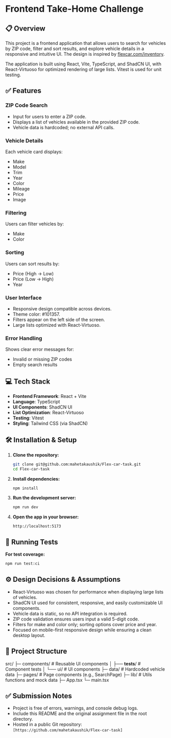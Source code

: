 # Frontend Take-Home Challenge

## 📋 Overview

This project is a frontend application that allows users to search for vehicles by ZIP code, filter and sort results, and explore vehicle details in a responsive and intuitive UI. The design is inspired by [flexcar.com/inventory](https://flexcar.com/inventory).

The application is built using React, Vite, TypeScript, and ShadCN UI, with React-Virtuoso for optimized rendering of large lists. Vitest is used for unit testing.

## ✅ Features

### ZIP Code Search

- Input for users to enter a ZIP code.
- Displays a list of vehicles available in the provided ZIP code.
- Vehicle data is hardcoded; no external API calls.

### Vehicle Details

Each vehicle card displays:

- Make
- Model
- Trim
- Year
- Color
- Mileage
- Price
- Image

### Filtering

Users can filter vehicles by:

- Make
- Color

### Sorting

Users can sort results by:

- Price (High → Low)
- Price (Low → High)
- Year

### User Interface

- Responsive design compatible across devices.
- Theme color: #101357.
- Filters appear on the left side of the screen.
- Large lists optimized with React-Virtuoso.

### Error Handling

Shows clear error messages for:

- Invalid or missing ZIP codes
- Empty search results

## 💻 Tech Stack

- **Frontend Framework**: React + Vite
- **Language**: TypeScript
- **UI Components**: ShadCN UI
- **List Optimization**: React-Virtuoso
- **Testing**: Vitest
- **Styling**: Tailwind CSS (via ShadCN)

## 🛠️ Installation & Setup

1. **Clone the repository:**

   ```bash
   git clone git@github.com:mahetakaushik/Flex-car-task.git
   cd Flex-car-task

   ```

2. **Install dependencies:**

   ```bash
   npm install
   ```

3. **Run the development server:**

   ```bash
   npm run dev
   ```

4. **Open the app in your browser:**
   ```
   http://localhost:5173
   ```

## 🧪 Running Tests

**For test coverage:**

```bash
npm run test:ci
```

## ⚙️ Design Decisions & Assumptions

- React-Virtuoso was chosen for performance when displaying large lists of vehicles.
- ShadCN UI used for consistent, responsive, and easily customizable UI components.
- Vehicle data is static, so no API integration is required.
- ZIP code validation ensures users input a valid 5-digit code.
- Filters for make and color only; sorting options cover price and year.
- Focused on mobile-first responsive design while ensuring a clean desktop layout.

## 📂 Project Structure

src/
├─ components/ # Reusable UI components
│ ├── **tests**/ # Component tests
│ └── ui/ # UI components
├─ data/ # Hardcoded vehicle data
├─ pages/ # Page components (e.g., SearchPage)
├─ lib/ # Utils functions and mock data
├─ App.tsx
└─ main.tsx

## ✅ Submission Notes

- Project is free of errors, warnings, and console debug logs.
- Include this README and the original assignment file in the root directory.
- Hosted in a public Git repository: `[https://github.com/mahetakaushik/Flex-car-task]`
